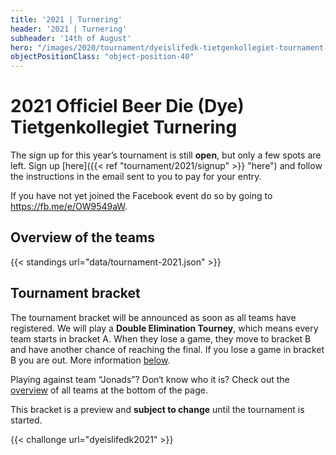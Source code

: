 ```yaml
---
title: '2021 | Turnering'
header: '2021 | Turnering'
subheader: '14th of August'
hero: "/images/2020/tournament/dyeislifedk-tietgenkollegiet-tournament-2020.jpeg"
objectPositionClass: "object-position-40"
---
```


# 2021 Officiel Beer Die (Dye) Tietgenkollegiet Turnering

The sign up for this year’s tournament is still **open**, but only a few spots are left. Sign up [here]({{< ref "tournament/2021/signup" >}} "here") and follow the instructions in the email sent to you to pay for your entry.

If you have not yet joined the Facebook event do so by going to https://fb.me/e/OW9549aW.

## Overview of the teams

{{< standings url="data/tournament-2021.json" >}}

## Tournament bracket

The tournament bracket will be announced as soon as all teams have registered. We will play a **Double Elimination Tourney**, which means every team starts in bracket A. When they lose a game, they move to bracket B and have another chance of reaching the final. If you lose a game in bracket B you are out. More information [below](#double-elimination).

Playing against team “Jonads”? Don‘t know who it is? Check out the [overview](#overview-of-the-teams) of all teams at the bottom of the page.

This bracket is a preview and **subject to change** until the tournament is started.

{{< challonge url="dyeislifedk2021" >}}
